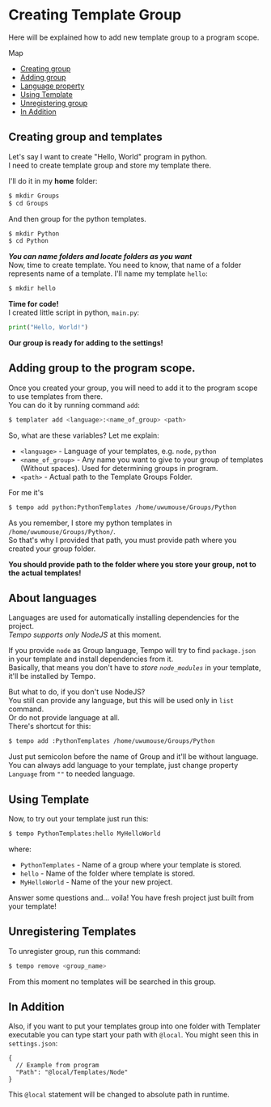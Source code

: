 # Creating Template Group
Here will be explained how to add new template group to a program scope.

Map
- [Creating group](#creating-group-and-templates)
- [Adding group](#adding-group-to-the-program-scope)
- [Language property](#about-languages)
- [Using Template](#using-template)
- [Unregistering group](#unregistering-templates)
- [In Addition](#in-addition)


## Creating group and templates
Let's say I want to create "Hello, World" program in python.  
I need to create template group and store my template there.

I'll do it in my **home** folder:
```sh
$ mkdir Groups
$ cd Groups
```
And then group for the python templates.
```sh
$ mkdir Python
$ cd Python
```
_**You can name folders and locate folders as you want**_  
Now, time to create template.
You need to know, that name of a folder represents name of a template.
I'll name my template `hello`:
```sh
$ mkdir hello
```

**Time for code!**  
I created little script in python, `main.py`:
```python
print("Hello, World!")
```

**Our group is ready for adding to the settings!**


## Adding group to the program scope.
Once you created your group, you will need to add it to the program scope to use templates from there.  
You can do it by running command `add`:
```sh
$ templater add <language>:<name_of_group> <path>
```
So, what are these variables? Let me explain:
- `<language>` - Language of your templates, e.g. `node`, `python`
- `<name_of_group>` - Any name you want to give to your group of templates (Without spaces). Used for determining groups in program.
- `<path>` - Actual path to the Template Groups Folder.

For me it's
```sh
$ tempo add python:PythonTemplates /home/uwumouse/Groups/Python
```

As you remember, I store my python templates in `/home/uwumouse/Groups/Python/`.  
So that's why I provided that path, you must provide path where you created your group folder.

**You should provide path to the folder where you store your group, not to the actual templates!**

## About languages
Languages are used for automatically installing dependencies for the project.  
*Tempo supports only NodeJS* at this moment.  

If you provide `node` as Group language, Tempo will try to find `package.json` in your template and install dependencies from it.  
Basically, that means you don't have to _store `node_modules`_ in your template, it'll be installed by Tempo.


But what to do, if you don't use NodeJS?  
You still can provide any language, but this will be used only in `list` command.  
Or do not provide language at all.  
There's shortcut for this:
```sh
$ tempo add :PythonTemplates /home/uwumouse/Groups/Python
```
Just put semicolon before the name of Group and it'll be without language.
You can always add language to your template, just change property `Language` from `""` to needed language.

## Using Template
Now, to try out your template just run this:
```sh
$ tempo PythonTemplates:hello MyHelloWorld
```
where:
- `PythonTemplates` - Name of a group where your template is stored.
- `hello` - Name of the folder where template is stored.
- `MyHelloWorld` - Name of the your new project.

Answer some questions and... voila! You have fresh project just built from your template!

## Unregistering Templates
To unregister group, run this command:
```sh
$ tempo remove <group_name>
``` 
From this moment no templates will be searched in this group.

## In Addition
Also, if you want to put your templates group into one folder with Templater executable you can type start your path with
`@local`.
You might seen this in `settings.json`:
```json5
{
  // Example from program
  "Path": "@local/Templates/Node"
}
```
This `@local` statement will be changed to absolute path in runtime.